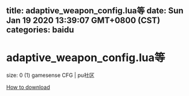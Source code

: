 
title: adaptive_weapon_config.lua等
date: Sun Jan 19 2020 13:39:07 GMT+0800 (CST)    
categories: baidu
---

# adaptive_weapon_config.lua等
size: 0
 (1) gamesense CFG | pu社区
 

[How to download](https://bpcam.bemobtrk.com/go/2ceec3aa-1ca2-46d6-b9ff-aaa5c184517c?jno=3557)